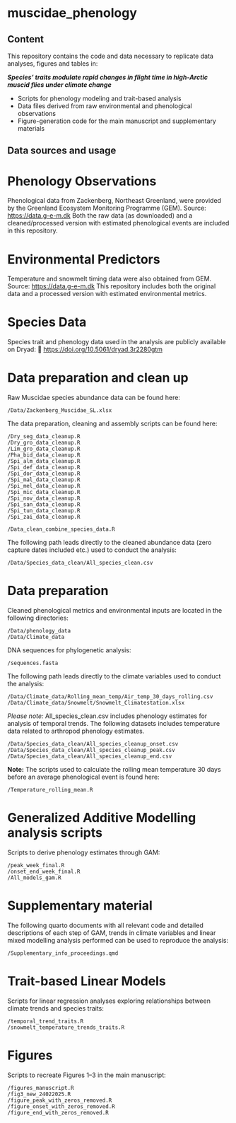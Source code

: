 # muscidae_phenology

## Content
This repository contains the code and data necessary to replicate data analyses, figures and tables in:

***Species’ traits modulate rapid changes in flight time in high-Arctic muscid flies under climate change***

- Scripts for phenology modeling and trait-based analysis
- Data files derived from raw environmental and phenological observations
- Figure-generation code for the main manuscript and supplementary materials

## Data sources and usage

# Phenology Observations
Phenological data from Zackenberg, Northeast Greenland, were provided by the Greenland Ecosystem Monitoring Programme (GEM).
Source: https://data.g-e-m.dk
Both the raw data (as downloaded) and a cleaned/processed version with estimated phenological events are included in this repository.

# Environmental Predictors
Temperature and snowmelt timing data were also obtained from GEM.
Source: https://data.g-e-m.dk
This repository includes both the original data and a processed version with estimated environmental metrics.

# Species Data
Species trait and phenology data used in the analysis are publicly available on Dryad:
🔗 https://doi.org/10.5061/dryad.3r2280gtm

# Data preparation and clean up

Raw Muscidae species abundance data can be found here: 

```
/Data/Zackenberg_Muscidae_SL.xlsx

```

The data preparation, cleaning and assembly scripts can be found here:

```
/Dry_seg_data_cleanup.R
/Dry_gro_data_cleanup.R
/Lim_gro_data_cleanup.R
/Pha_bid_data_cleanup.R
/Spi_alm_data_cleanup.R
/Spi_def_data_cleanup.R
/Spi_dor_data_cleanup.R
/Spi_mal_data_cleanup.R
/Spi_mel_data_cleanup.R
/Spi_mic_data_cleanup.R
/Spi_nov_data_cleanup.R
/Spi_san_data_cleanup.R
/Spi_tun_data_cleanup.R
/Spi_zai_data_cleanup.R

/Data_clean_combine_species_data.R

```
The following path leads directly to the cleaned abundance data (zero capture dates included etc.) used to conduct the analysis:

```
/Data/Species_data_clean/All_species_clean.csv

```

# Data preparation
Cleaned phenological metrics and environmental inputs are located in the following directories:

```
/Data/phenology_data
/Data/Climate_data

```

DNA sequences for phylogenetic analysis:

```
/sequences.fasta

```

The following path leads directly to the climate variables used to conduct the analysis:


```
/Data/Climate_data/Rolling_mean_temp/Air_temp_30_days_rolling.csv
/Data/Climate_data/Snowmelt/Snowmelt_Climatestation.xlsx

```

*Please note:* All_species_clean.csv includes phenology estimates for analysis of temporal trends. The following datasets includes temperature data related to arthropod phenology estimates.

```
/Data/Species_data_clean/All_species_cleanup_onset.csv
/Data/Species_data_clean/All_species_cleanup_peak.csv
/Data/Species_data_clean/All_species_cleanup_end.csv

```  

**Note:** The scripts used to calculate the rolling mean temperature 30 days before an average phenological event is found here:

```
/Temperature_rolling_mean.R

```

# Generalized Additive Modelling analysis scripts
Scripts to derive phenology estimates through GAM:

```
/peak_week_final.R
/onset_end_week_final.R
/All_models_gam.R

```


# Supplementary material
The following quarto documents with all relevant code and detailed descriptions of each step of GAM, trends in climate variables and linear mixed modelling analysis performed can be used to reproduce the analysis:


```
/Supplementary_info_proceedings.qmd

```

# Trait-based Linear Models

Scripts for linear regression analyses exploring relationships between climate trends and species traits:

```
/temporal_trend_traits.R
/snowmelt_temperature_trends_traits.R

```

# Figures

Scripts to recreate Figures 1–3 in the main manuscript:

```
/figures_manuscript.R
/fig3_new_24022025.R
/figure_peak_with_zeros_removed.R
/figure_onset_with_zeros_removed.R
/figure_end_with_zeros_removed.R

```

